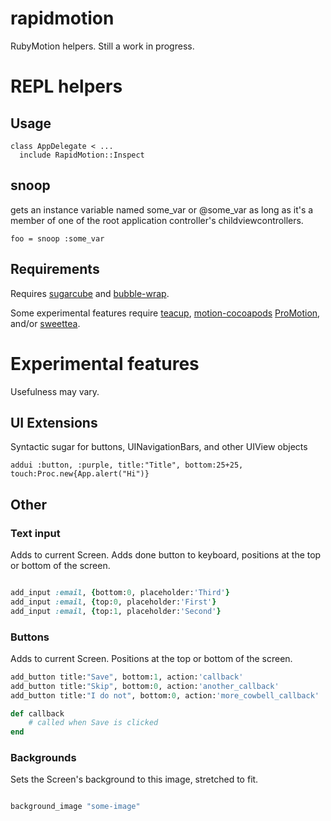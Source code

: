 rapidmotion
===========

RubyMotion helpers. Still a work in progress.

# REPL helpers #
## Usage ##
~~~
class AppDelegate < ...
  include RapidMotion::Inspect
~~~
## snoop
gets an instance variable named some_var or @some_var as long as it's a member of one of the root application controller's childviewcontrollers.
~~~
foo = snoop :some_var
~~~


## Requirements
Requires [sugarcube](https://github.com/rubymotion/sugarcube) and [bubble-wrap](http://bubblewrap.io/).

Some experimental features require [teacup](https://github.com/rubymotion/teacup), [motion-cocoapods](https://github.com/HipByte/motion-cocoapods) [ProMotion](https://github.com/clearsightstudio/ProMotion), and/or [sweettea](https://github.com/colinta/sweettea).



# Experimental features #
Usefulness may vary.

## UI Extensions
Syntactic sugar for buttons, UINavigationBars, and other UIView objects
```
addui :button, :purple, title:"Title", bottom:25+25, touch:Proc.new{App.alert("Hi")}
```

## Other

### Text input
Adds to current Screen. Adds done button to keyboard, positions at the top or bottom of the screen.

~~~ruby

add_input :email, {bottom:0, placeholder:'Third'}
add_input :email, {top:0, placeholder:'First'}
add_input :email, {top:1, placeholder:'Second'}

~~~


### Buttons
Adds to current Screen. Positions at the top or bottom of the screen.

~~~ ruby
add_button title:"Save", bottom:1, action:'callback'
add_button title:"Skip", bottom:0, action:'another_callback'
add_button title:"I do not", bottom:0, action:'more_cowbell_callback'

def callback
	# called when Save is clicked
end
~~~


### Backgrounds

Sets the Screen's background to this image, stretched to fit.
~~~ruby

background_image "some-image"

~~~